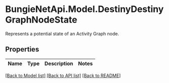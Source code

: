 # BungieNetApi.Model.DestinyDestinyGraphNodeState
Represents a potential state of an Activity Graph node.
## Properties

Name | Type | Description | Notes
------------ | ------------- | ------------- | -------------

[[Back to Model list]](../README.md#documentation-for-models) [[Back to API list]](../README.md#documentation-for-api-endpoints) [[Back to README]](../README.md)

